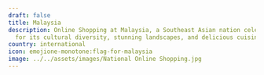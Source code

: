 ```yaml
---
draft: false
title: Malaysia
description: Online Shopping at Malaysia, a Southeast Asian nation celebrated
  for its cultural diversity, stunning landscapes, and delicious cuisine. 🍜🌴
country: international
icon: emojione-monotone:flag-for-malaysia
image: ../../assets/images/National Online Shopping.jpg
---
```

